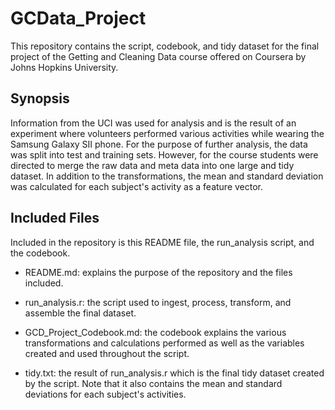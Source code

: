 # GCData_Project

This repository contains the script, codebook, and tidy dataset for the final project of the 
Getting and Cleaning Data course offered on Coursera by Johns Hopkins University.

## Synopsis

Information from the UCI was used for analysis and is the result of an experiment where
volunteers performed various activities while wearing the Samsung Galaxy SII phone.  For
the purpose of further analysis, the data was split into test and training sets.  However,
for the course students were directed to merge the raw data and meta data into one large and
tidy dataset.  In addition to the transformations, the mean and standard deviation was calculated
for each subject's activity as a feature vector.

## Included Files

Included in the repository is this README file, the run_analysis script, and the codebook.

* README.md: explains the purpose of the repository and the files included.

* run_analysis.r: the script used to ingest, process, transform, and assemble the final dataset.

* GCD_Project_Codebook.md: the codebook explains the various transformations and calculations performed
as well as the variables created and used throughout the script.

* tidy.txt: the result of run_analysis.r which is the final tidy dataset created by the script.  Note that
it also contains the mean and standard deviations for each subject's activities.